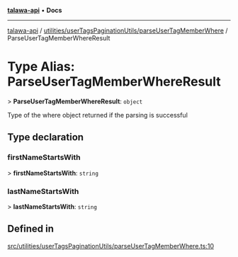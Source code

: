 [**talawa-api**](../../../../README.md) • **Docs**

***

[talawa-api](../../../../modules.md) / [utilities/userTagsPaginationUtils/parseUserTagMemberWhere](../README.md) / ParseUserTagMemberWhereResult

# Type Alias: ParseUserTagMemberWhereResult

\> **ParseUserTagMemberWhereResult**: `object`

Type of the where object returned if the parsing is successful

## Type declaration

### firstNameStartsWith

\> **firstNameStartsWith**: `string`

### lastNameStartsWith

\> **lastNameStartsWith**: `string`

## Defined in

[src/utilities/userTagsPaginationUtils/parseUserTagMemberWhere.ts:10](https://github.com/PalisadoesFoundation/talawa-api/blob/bba5d82264abb62b9e358a3d3fe1af18a8a8f6e4/src/utilities/userTagsPaginationUtils/parseUserTagMemberWhere.ts#L10)
